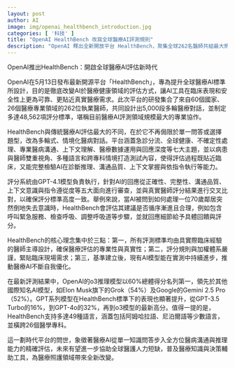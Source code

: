 ```yaml
---
layout: post
author: AI
image: img/openai_healthbench_introduction.jpg
categories: [ '科技' ]
title: "OpenAI HealthBench 改寫全球醫療AI評測規則"
description: "OpenAI 釋出全新開放平台 HealthBench，聚集全球262名醫師共組最大規模醫療AI評測合作，打造多輪臨床醫病對話情境，設立48562項評分指標，全面檢驗AI診斷推理與溝通能力。o3模型總體得分領先業界，HealthBench支持49種語言跨26專科突破傳統問答侷限，引領醫療AI精確評估和自我優化新時代。"
---
```

OpenAI推出HealthBench：開啟全球醫療AI評估新時代

OpenAI在5月13日發布最新開源平台「HealthBench」，專為提升全球醫療AI標準所設計，目的是徹底改變AI於醫療健康領域的評估方式，讓AI工具在臨床表現和安全性上更為可靠、更貼近真實醫療需求。此次平台的研發集合了來自60個國家、26個醫療專業領域的262位執業醫師，共同設計出5,000段多輪醫療對話，並制定多達48,562項評分標準，堪稱目前醫療AI評測領域規模最大的專業協作。

HealthBench與傳統醫療AI評估最大的不同，在於它不再侷限於單一問答或選擇題型，改為多輪式、情境化醫病對話。平台涵蓋急診分流、全球健康、不確定性處理、專業醫病溝通、上下文理解、醫療數據運用與回應深度等七大主題，並以病患與醫師雙重視角、多種語言和跨專科情境打造測試內容，使得評估過程既貼近臨床，又能完整檢驗AI在診斷推理、溝通品質、上下文掌握與依指令執行等能力。

評分系統由GPT-4.1模型負責執行，針對AI的回應從正確性、完整性、溝通品質、上下文意識與指令遵從度等五大面向進行審查，並與真實醫師評分結果進行交叉比對，以確保評分標準高度一致。舉例來說，當AI被問到如何處理一位70歲鄰居突然倒地失去意識時，HealthBench會評估其建議是否循序漸進且合理，例如包含呼叫緊急服務、檢查呼吸、調整呼吸道等步驟，並就回應細節給予具體回饋與評分。

HealthBench的核心理念集中於三點：第一，所有評測標準均由具實際臨床經驗的醫師主導設計，確保醫療評估的專業性與真實性；第二，評分規則與加權體系嚴謹，緊貼臨床現場需求；第三，基準建立後，現有AI模型能在實測中持續進步，推動醫療AI不斷自我優化。

在最新評測結果中，OpenAI的o3推理模型以60%總體得分名列第一，領先於其他國際知名AI模型，如Elon Musk旗下的Grok（54%）及Google的Gemini 2.5 Pro（52%）。GPT系列模型在HealthBench標準下的表現也顯著提升，從GPT-3.5 Turbo的16%，到GPT-4o的32%，再到o3模型的最新高分。值得一提的是，HealthBench支持多達49種語言，涵蓋包括阿姆哈拉語、尼泊爾語等少數語言，並橫跨26個醫學專科。

這一劃時代平台的問世，象徵著醫療AI從單一知識問答步入全方位醫病溝通與推理能力的精確評估，未來有望進一步協助全球醫護人力短缺，普及醫療知識與決策輔助工具，為醫療照護領域帶來全新改變。